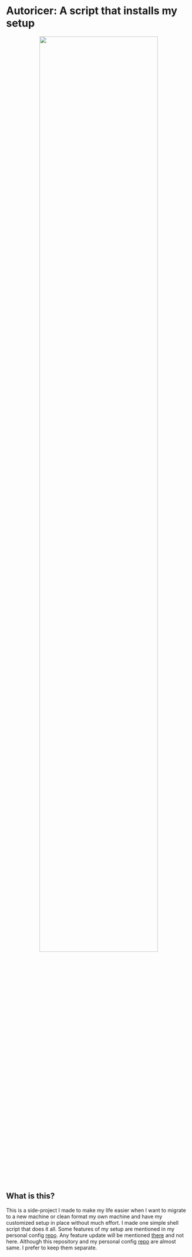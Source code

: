 # Autoricer: A script that installs my setup

<p align="middle">
  <img src=images/arco_unix.gif height="80%" width="80%">

</p>

## What is this?

This is a side-project I made to make my life easier when I want to migrate to a new machine or clean format my own machine and have my customized setup in place without much effort. I made one simple shell script that does it all. Some features of my setup are mentioned in my personal config [repo](https://github.com/salil-sudo/arcorice). Any feature update will be mentioned [there](https://github.com/salil-sudo/arcorice) and not here. Although this repository and my personal config [repo](https://github.com/salil-sudo/arcorice) are almost same. I prefer to keep them separate.
